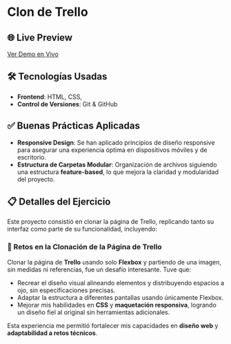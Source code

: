 # Clon de Trello

## 🌐 Live Preview
[Ver Demo en Vivo](#.) <!-- Reemplaza "#" con el enlace a tu despliegue en vivo, por ejemplo, en Vercel, Netlify, GitHub Pages, etc. -->

## 🛠️ Tecnologías Usadas
- **Frontend**: HTML, CSS, 
- **Control de Versiones**: Git & GitHub

## ✅ Buenas Prácticas Aplicadas
- **Responsive Design**: Se han aplicado principios de diseño responsive para asegurar una experiencia óptima en dispositivos móviles y de escritorio.
- **Estructura de Carpetas Modular**: Organización de archivos siguiendo una estructura **feature-based**, lo que mejora la claridad y modularidad del proyecto.

## 📋 Detalles del Ejercicio
Este proyecto consistió en clonar la página de Trello, replicando tanto su interfaz como parte de su funcionalidad, incluyendo:


### 🚧 Retos en la Clonación de la Página de Trello

Clonar la página de **Trello** usando solo **Flexbox** y partiendo de una imagen, sin medidas ni referencias, fue un desafío interesante. Tuve que:

- Recrear el diseño visual alineando elementos y distribuyendo espacios a ojo, sin  especificaciones precisas.
- Adaptar la estructura a diferentes pantallas usando únicamente Flexbox.
- Mejorar mis habilidades en **CSS** y **maquetación responsiva**, logrando un diseño fiel al original sin herramientas adicionales.

Esta experiencia me permitió fortalecer mis capacidades en **diseño web** y **adaptabilidad a retos técnicos**.

